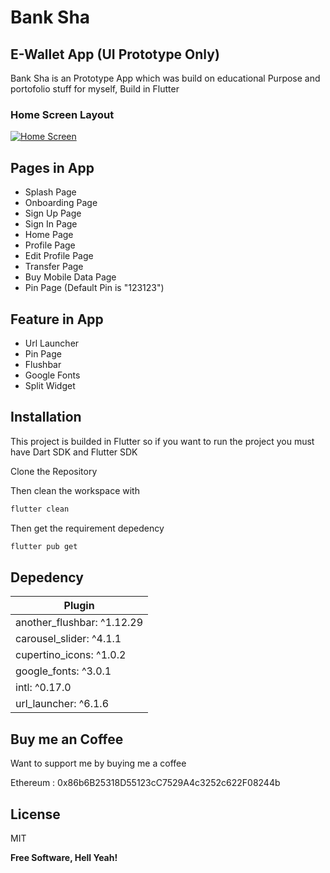 # Bank Sha
## E-Wallet App (UI Prototype Only)

Bank Sha is an Prototype App which was build on educational Purpose and portofolio stuff for myself,
Build in Flutter

### Home Screen Layout 
[![Home Screen](https://i.ibb.co/ZLCbmNy/Home.png)](https://nodesource.com/products/nsolid)

## Pages in App

- Splash Page
- Onboarding Page
- Sign Up Page
- Sign In Page
- Home Page
- Profile Page
- Edit Profile Page
- Transfer Page
- Buy Mobile Data Page
- Pin Page (Default Pin is "123123")

## Feature in App

- Url Launcher
- Pin Page
- Flushbar
- Google Fonts
- Split Widget

## Installation

This project is builded in Flutter so if you want to run the project you must have Dart SDK and Flutter SDK


Clone the Repository

Then clean the workspace with

```sh
flutter clean
```

Then get the requirement depedency

```sh
flutter pub get
```

## Depedency

| Plugin |
| ------ |
| another_flushbar: ^1.12.29 |
| carousel_slider: ^4.1.1 |
| cupertino_icons: ^1.0.2 | 
|  google_fonts: ^3.0.1 |
| intl: ^0.17.0 | 
| url_launcher: ^6.1.6| 


## Buy me an Coffee

Want to support me by buying me a coffee

Ethereum : 0x86b6B25318D55123cC7529A4c3252c622F08244b


## License

MIT

**Free Software, Hell Yeah!**
